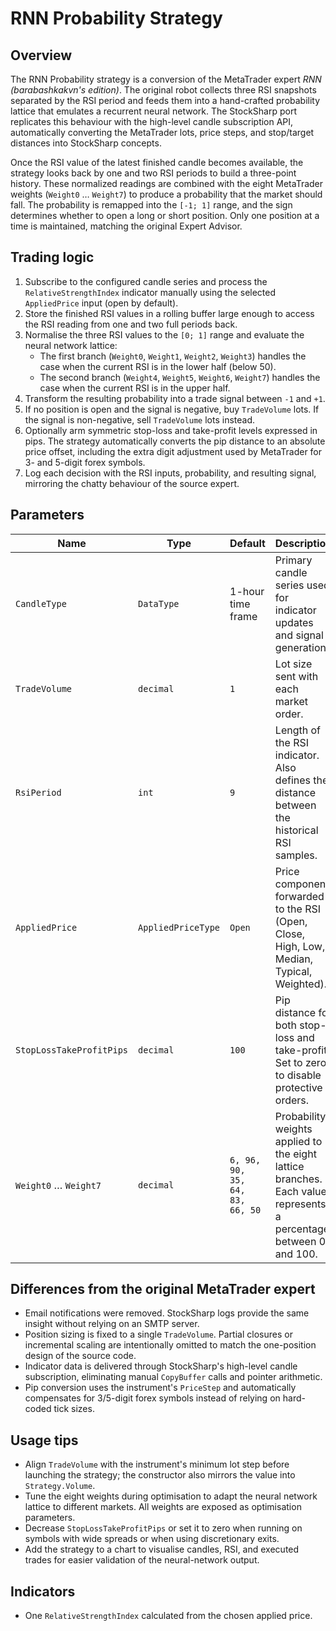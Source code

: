 # RNN Probability Strategy

## Overview
The RNN Probability strategy is a conversion of the MetaTrader expert *RNN (barabashkakvn's edition)*. The original robot collects three RSI snapshots separated by the RSI period and feeds them into a hand-crafted probability lattice that emulates a recurrent neural network. The StockSharp port replicates this behaviour with the high-level candle subscription API, automatically converting the MetaTrader lots, price steps, and stop/target distances into StockSharp concepts.

Once the RSI value of the latest finished candle becomes available, the strategy looks back by one and two RSI periods to build a three-point history. These normalized readings are combined with the eight MetaTrader weights (`Weight0` … `Weight7`) to produce a probability that the market should fall. The probability is remapped into the `[-1; 1]` range, and the sign determines whether to open a long or short position. Only one position at a time is maintained, matching the original Expert Advisor.

## Trading logic
1. Subscribe to the configured candle series and process the `RelativeStrengthIndex` indicator manually using the selected `AppliedPrice` input (open by default).
2. Store the finished RSI values in a rolling buffer large enough to access the RSI reading from one and two full periods back.
3. Normalise the three RSI values to the `[0; 1]` range and evaluate the neural network lattice:
   - The first branch (`Weight0`, `Weight1`, `Weight2`, `Weight3`) handles the case when the current RSI is in the lower half (below 50).
   - The second branch (`Weight4`, `Weight5`, `Weight6`, `Weight7`) handles the case when the current RSI is in the upper half.
4. Transform the resulting probability into a trade signal between `-1` and `+1`.
5. If no position is open and the signal is negative, buy `TradeVolume` lots. If the signal is non-negative, sell `TradeVolume` lots instead.
6. Optionally arm symmetric stop-loss and take-profit levels expressed in pips. The strategy automatically converts the pip distance to an absolute price offset, including the extra digit adjustment used by MetaTrader for 3- and 5-digit forex symbols.
7. Log each decision with the RSI inputs, probability, and resulting signal, mirroring the chatty behaviour of the source expert.

## Parameters
| Name | Type | Default | Description |
| --- | --- | --- | --- |
| `CandleType` | `DataType` | 1-hour time frame | Primary candle series used for indicator updates and signal generation. |
| `TradeVolume` | `decimal` | `1` | Lot size sent with each market order. |
| `RsiPeriod` | `int` | `9` | Length of the RSI indicator. Also defines the distance between the historical RSI samples. |
| `AppliedPrice` | `AppliedPriceType` | `Open` | Price component forwarded to the RSI (Open, Close, High, Low, Median, Typical, Weighted). |
| `StopLossTakeProfitPips` | `decimal` | `100` | Pip distance for both stop-loss and take-profit. Set to zero to disable protective orders. |
| `Weight0` … `Weight7` | `decimal` | `6, 96, 90, 35, 64, 83, 66, 50` | Probability weights applied to the eight lattice branches. Each value represents a percentage between 0 and 100. |

## Differences from the original MetaTrader expert
- Email notifications were removed. StockSharp logs provide the same insight without relying on an SMTP server.
- Position sizing is fixed to a single `TradeVolume`. Partial closures or incremental scaling are intentionally omitted to match the one-position design of the source code.
- Indicator data is delivered through StockSharp's high-level candle subscription, eliminating manual `CopyBuffer` calls and pointer arithmetic.
- Pip conversion uses the instrument's `PriceStep` and automatically compensates for 3/5-digit forex symbols instead of relying on hard-coded tick sizes.

## Usage tips
- Align `TradeVolume` with the instrument's minimum lot step before launching the strategy; the constructor also mirrors the value into `Strategy.Volume`.
- Tune the eight weights during optimisation to adapt the neural network lattice to different markets. All weights are exposed as optimisation parameters.
- Decrease `StopLossTakeProfitPips` or set it to zero when running on symbols with wide spreads or when using discretionary exits.
- Add the strategy to a chart to visualise candles, RSI, and executed trades for easier validation of the neural-network output.

## Indicators
- One `RelativeStrengthIndex` calculated from the chosen applied price.
